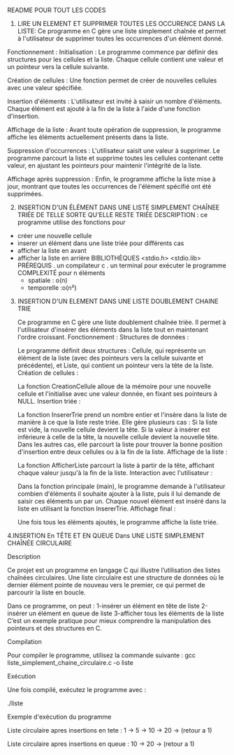 README POUR TOUT LES CODES

 1. LIRE UN ELEMENT ET SUPPRIMER TOUTES LES OCCURENCE DANS LA LISTE:
    Ce programme en C gère une liste simplement chaînée et permet à l'utilisateur de supprimer toutes les occurrences d'un élément donné.

Fonctionnement :
Initialisation : Le programme commence par définir des structures pour les cellules et la liste. Chaque cellule contient une valeur et un pointeur vers la cellule suivante.

Création de cellules : Une fonction permet de créer de nouvelles cellules avec une valeur spécifiée.

Insertion d'éléments : L'utilisateur est invité à saisir un nombre d'éléments. Chaque élément est ajouté à la fin de la liste à l'aide d'une fonction d'insertion.

Affichage de la liste : Avant toute opération de suppression, le programme affiche les éléments actuellement présents dans la liste.

Suppression d'occurrences : L'utilisateur saisit une valeur à supprimer. Le programme parcourt la liste et supprime toutes les cellules contenant cette valeur, en ajustant les pointeurs pour maintenir l'intégrité de la liste.

Affichage après suppression : Enfin, le programme affiche la liste mise à jour, montrant que toutes les occurrences de l'élément spécifié ont été supprimées.

2. INSERTION D'UN ÉLÉMENT DANS UNE LISTE SIMPLEMENT CHAÎNEE TRIÉE DE TELLE SORTE QU'ELLE RESTE TRIÉE 
DESCRIPTION : ce programme utilise des fonctions pour 
- créer une nouvelle cellule
- inserer un élément dans une liste triée pour différents cas
- afficher la liste en avant
- afficher la liste en arrière
  BIBLIOTHÈQUES
  <stdio.h>
  <stdio.lib>
  PRÉREQUIS
 . un compilateur c
 . un terminal pour exécuter le programme
  COMPLEXITÉ
  pour n éléments
  - spatiale : o(n)
  - temporelle :o(n²)
 

3. INSERTION D'UN ELEMENT DANS UNE LISTE DOUBLEMENT CHAINE TRIE

    Ce programme en C gère une liste doublement chaînée triée. Il permet à l'utilisateur d'insérer des éléments dans la liste tout en maintenant l'ordre croissant.
 Fonctionnement :
Structures de données :

    Le programme définit deux structures : Cellule, qui représente un élément de la liste (avec des pointeurs vers la cellule suivante et précédente), et Liste, qui contient un pointeur vers la tête de la liste.
Création de cellules :

   La fonction CreationCellule alloue de la mémoire pour une nouvelle cellule et l'initialise avec une valeur donnée, en fixant ses pointeurs à NULL.
Insertion triée :

   La fonction InsererTrie prend un nombre entier et l'insère dans la liste de manière à ce que la liste reste triée. Elle gère plusieurs cas :
Si la liste est vide, la nouvelle cellule devient la tête.
Si la valeur à insérer est inférieure à celle de la tête, la nouvelle cellule devient la nouvelle tête.
Dans les autres cas, elle parcourt la liste pour trouver la bonne position d'insertion entre deux cellules ou à la fin de la liste.
Affichage de la liste :

   La fonction AfficherListe parcourt la liste à partir de la tête, affichant chaque valeur jusqu'à la fin de la liste.
Interaction avec l'utilisateur :

    Dans la fonction principale (main), le programme demande à l'utilisateur combien d'éléments il souhaite ajouter à la liste, puis il lui demande de saisir ces éléments un par un. Chaque nouvel élément est inséré dans la liste en utilisant la fonction InsererTrie.
Affichage final :

   Une fois tous les éléments ajoutés, le programme affiche la liste triée.

4.INSERTION En TÊTE ET EN QUEUE Dans UNE LISTE SIMPLEMENT CHAÎNÉE CIRCULAIRE  

Description

Ce projet est un programme en langage C qui illustre l’utilisation des listes chaînées circulaires. Une liste circulaire est une structure de données où le dernier élément pointe de nouveau vers le premier, ce qui permet de parcourir la liste en boucle.

Dans ce programme, on peut : 1-insérer un élément en tête de liste 2-insérer un élément en queue de liste 3-afficher tous les éléments de la liste C’est un exemple pratique pour mieux comprendre la manipulation des pointeurs et des structures en C.

Compilation

Pour compiler le programme, utilisez la commande suivante : gcc liste_simplement_chaine_circulaire.c -o liste

Exécution

Une fois compilé, exécutez le programme avec :

./liste

Exemple d'exécution du programme

Liste circulaire apres insertions en tete : 1 -> 5 -> 10 -> 20 -> (retour a 1)

Liste circulaire apres insertions en queue : 10 -> 20 -> (retour a 1)

